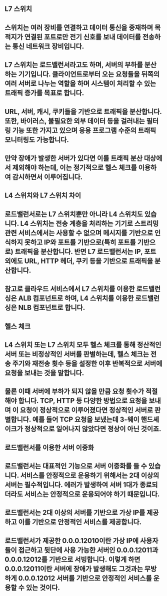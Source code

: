 ## L7 스위치
## 스위치는 여러 장비를 연결하고 데이터 통신을 중재하며 목적지가 연결된 포트로만 전기 신호를 보내 데이터를 전송하는 통신 네트워크 장비입니다.
## L7 스위치는 로드밸런서라고도 하며, 서버의 부하를 분산하는 기기입니다. 클라이언트로부터 오는 요청들을 뒤쪽의 여러 서버로 나누는 역할을 하며 시스템이 처리할 수 있는 트래픽 증가를 목표로 합니다.

## URL, 서버, 캐시, 쿠키들을 기반으로 트래픽을 분산합니다. 또한, 바이러스, 불필요한 외부 데이터 등을 걸러내는 필터링 기능 또한 가지고 있으며 응용 프로그램 수준의 트래픽 모니터링도 가능합니다.
## 만약 장애가 발생한 서버가 있다면 이를 트래픽 분산 대상에서 제외해야 하는데, 이는 정기적으로 헬스 체크를 이용하여 감시하면서 이루어집니다.

## L4 스위치와 L7 스위치 차이
## 로드밸런서로는 L7 스위치뿐만 아니라 L4 스위치도 있습니다. L4 스위치는 전송 계층을 처리하는 기기로 스트리밍 관련 서비스에서는 사용할 수 없으며 메시지를 기반으로 인식하지 못하고 IP와 포트를 기반으로(특히 포트를 기반으로) 트래픽을 분산합니다. 반면 L7 로드밸런서는 IP, 포트 외에도 URL, HTTP 헤더, 쿠키 등을 기반으로 트래픽을 분산합니다.

## 참고로 클라우드 서비스에서 L7 스위치를 이용한 로드밸런싱은 ALB 컴포넌트로 하며, L4 스위치를 이용한 로드밸런싱은 NLB 컴포넌트로 합니다.

## 헬스 체크
## L4 스위치 또는 L7 스위치 모두 헬스 체크를 통해 정산적인 서버 또는 비정상적인 서버를 판별하는데, 헬스 체크는 전송 주기와 재전송 횟수 등을 설정한 이후 반복적으로 서버에 요청을 보내는 것을 말합니다.
## 물론 이때 서버에 부하가 되지 않을 만큼 요청 횟수가 적절해야 합니다. TCP, HTTP 등 다양한 방법으로 요청을 보내며 이 요청이 정상적으로 이루어졌다면 정상적인 서버로 판별합니다. 예를 들어 TCP 요청을 보냈는데 3-웨이 핸드셰이크가 정상적으로 일어나지 않았다면 정상이 아닌 것이죠.

## 로드밸런서를 이용한 서버 이중화
## 로드밸런서는 대표적인 기능으로 서버 이중화를 들 수 있습니다. 서비스를 안정적으로 운용하기 위해서는 2대 이상의 서버는 필수적입니다. 에러가 발생하여 서버 1대가 종료되더라도 서비스는 안정적으로 운용되어야 하기 때문입니다.
## 로드밸런서는 2대 이상의 서버를 기반으로 가상 IP를 제공하고 이를 기반으로 안정적인 서비스를 제공합니다.
## 로드밸런서가 제공한 0.0.0.12010이란 가상 IP에 사용자들이 접근하고 뒷단에 사용 가능한 서버인 0.0.0.12011과 0.0.0.12012를 기반으로 서빙합니다. 이렇게 하면 0.0.0.12011이란 서버에 장애가 발생해도 그것과는 무방하게 0.0.0.12012 서버를 기반으로 안정적인 서비스를 운용할 수 있는 것이다.